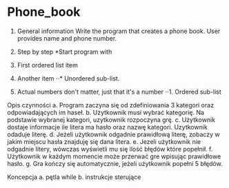 # Phone_book

1. General information
Write the program that creates a phone book. User provides name and phone number.
2. Step by step
*Start program with

1. First ordered list item
2. Another item
⋅⋅* Unordered sub-list. 
1. Actual numbers don't matter, just that it's a number
⋅⋅1. Ordered sub-list


Opis czynności
a. Program zaczyna się od zdefiniowania 3 kategori oraz odpowiadających im haseł. b. Użytkownik musi wybrać kategorię. Na podstawie wybranej kategori, uzytkownik rozpoczyna grę. c. Użytkownik dostaje informacje ile litera ma hasło oraz nazwę kategori. Uzytkownik odaduje literę. d. Jeżeli użytkownik odgadnie prawidłową literę, zobaczy w jakim miejscu hasła znajduję się dana litera. e. Jezeli użytkownik nie odgadnie litery, wówczas wyświetli mu się ilość błędów które popełnił. f. Użytkownik w każdym momencie może przerwać gre wpisując prawidłowe hasło. g. Gra kończy się automatycznie, jeżeli użytkownik popełni 5 błędów.

Koncepcja
a. pętla while b. instrukcje sterujące
